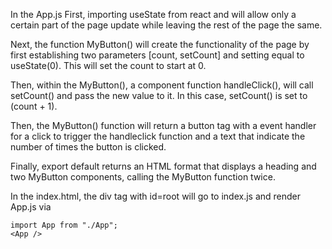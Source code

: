 In the App.js First, importing useState from react and will allow only a certain part of the page update while leaving the rest of the page the same. 

Next, the function MyButton() will create the functionality of the page by first establishing two parameters [count, setCount] and setting equal to useState(0). This will set the count to start at 0. 

Then, within the MyButton(), a component function handleClick(), will call setCount() and pass the new value to it. In this case, setCount() is set to (count + 1).

Then, the MyButton() function will return a button tag with a event handler for a click to trigger the handleclick function and a text that indicate the number of times the button is clicked.  

Finally, export default returns an HTML format that displays a heading and two MyButton components, calling the MyButton function twice.

In the index.html, the div tag with id=root will go to index.js and render App.js via 

```
import App from "./App";
<App />

```